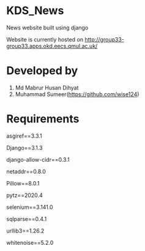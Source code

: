 # KDS_News
News website built using django

Website is currently hosted on http://group33-group33.apps.okd.eecs.qmul.ac.uk/


# Developed by
1. Md Mabrur Husan Dihyat
2. Muhammad Sumeer(https://github.com/wise124)


# Requirements
asgiref==3.3.1

Django==3.1.3

django-allow-cidr==0.3.1

netaddr==0.8.0

Pillow==8.0.1

pytz==2020.4

selenium==3.141.0

sqlparse==0.4.1

urllib3==1.26.2

whitenoise==5.2.0
